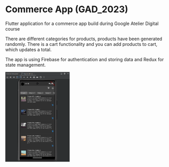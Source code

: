 # Commerce App (GAD_2023)
Flutter application for a commerce app build during Google Atelier Digital course

There are different categories for products, products have been generated randomly. There is a cart functionality and you can add products to cart, which updates a total.

The app is using Firebase for authentication and storing data and Redux for state management.

<img src=https://github.com/zeserj/gad_2023_early_2/raw/main/images/presentation/commerce.gif alt="Commerce App GIF" width="40%" height="40%">
